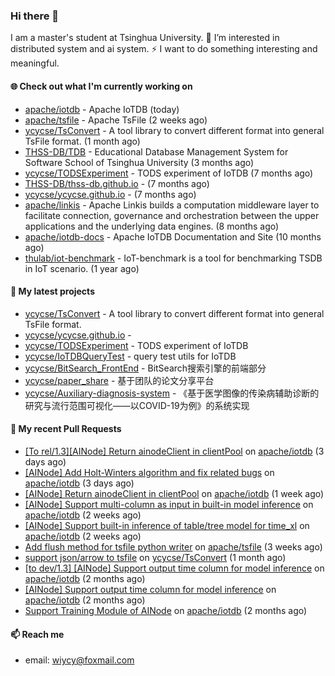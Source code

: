 ### Hi there 👋
I am a master's student at Tsinghua University.
🌱 I’m interested in distributed system and ai system.
⚡ I want to do something interesting and meaningful.

#### 🌐 Check out what I'm currently working on

- [apache/iotdb](https://github.com/apache/iotdb) - Apache IoTDB (today)
- [apache/tsfile](https://github.com/apache/tsfile) - Apache TsFile (2 weeks ago)
- [ycycse/TsConvert](https://github.com/ycycse/TsConvert) - A tool library to convert different format into general TsFile format. (1 month ago)
- [THSS-DB/TDB](https://github.com/THSS-DB/TDB) - Educational Database Management System for Software School of Tsinghua University (3 months ago)
- [ycycse/TODSExperiment](https://github.com/ycycse/TODSExperiment) - TODS experiment of IoTDB (7 months ago)
- [THSS-DB/thss-db.github.io](https://github.com/THSS-DB/thss-db.github.io) -  (7 months ago)
- [ycycse/ycycse.github.io](https://github.com/ycycse/ycycse.github.io) -  (7 months ago)
- [apache/linkis](https://github.com/apache/linkis) - Apache Linkis builds a computation middleware layer to facilitate connection, governance and orchestration between the upper applications and the underlying data engines. (8 months ago)
- [apache/iotdb-docs](https://github.com/apache/iotdb-docs) - Apache IoTDB Documentation and Site (10 months ago)
- [thulab/iot-benchmark](https://github.com/thulab/iot-benchmark) - IoT-benchmark is a tool for benchmarking TSDB in IoT scenario. (1 year ago)

#### 🤖 My latest projects

- [ycycse/TsConvert](https://github.com/ycycse/TsConvert) - A tool library to convert different format into general TsFile format.
- [ycycse/ycycse.github.io](https://github.com/ycycse/ycycse.github.io) - 
- [ycycse/TODSExperiment](https://github.com/ycycse/TODSExperiment) - TODS experiment of IoTDB
- [ycycse/IoTDBQueryTest](https://github.com/ycycse/IoTDBQueryTest) - query test utils for IoTDB
- [ycycse/BitSearch_FrontEnd](https://github.com/ycycse/BitSearch_FrontEnd) - BitSearch搜索引擎的前端部分
- [ycycse/paper_share](https://github.com/ycycse/paper_share) - 基于团队的论文分享平台
- [ycycse/Auxiliary-diagnosis-system](https://github.com/ycycse/Auxiliary-diagnosis-system) - 《基于医学图像的传染病辅助诊断的研究与流行范围可视化——以COVID-19为例》的系统实现

#### 🔨 My recent Pull Requests

- [[To rel/1.3][AINode] Return ainodeClient in clientPool](https://github.com/apache/iotdb/pull/15585) on [apache/iotdb](https://github.com/apache/iotdb) (3 days ago)
- [[AINode] Add Holt-Winters algorithm and fix related bugs](https://github.com/apache/iotdb/pull/15584) on [apache/iotdb](https://github.com/apache/iotdb) (3 days ago)
- [[AINode] Return ainodeClient in clientPool](https://github.com/apache/iotdb/pull/15547) on [apache/iotdb](https://github.com/apache/iotdb) (1 week ago)
- [[AINode] Support multi-column as input in built-in model inference](https://github.com/apache/iotdb/pull/15510) on [apache/iotdb](https://github.com/apache/iotdb) (2 weeks ago)
- [[AINode] Support built-in inference of table/tree model for time_xl](https://github.com/apache/iotdb/pull/15487) on [apache/iotdb](https://github.com/apache/iotdb) (2 weeks ago)
- [Add flush method for tsfile python writer](https://github.com/apache/tsfile/pull/487) on [apache/tsfile](https://github.com/apache/tsfile) (3 weeks ago)
- [support json/arrow to tsfile](https://github.com/ycycse/TsConvert/pull/1) on [ycycse/TsConvert](https://github.com/ycycse/TsConvert) (1 month ago)
- [[to dev/1.3] [AINode] Support output time column for model inference](https://github.com/apache/iotdb/pull/15077) on [apache/iotdb](https://github.com/apache/iotdb) (2 months ago)
- [[AINode] Support output time column for model inference](https://github.com/apache/iotdb/pull/15069) on [apache/iotdb](https://github.com/apache/iotdb) (2 months ago)
- [Support Training Module of AINode](https://github.com/apache/iotdb/pull/15021) on [apache/iotdb](https://github.com/apache/iotdb) (2 months ago)


#### 📫 Reach me
- email: wiycy@foxmail.com


